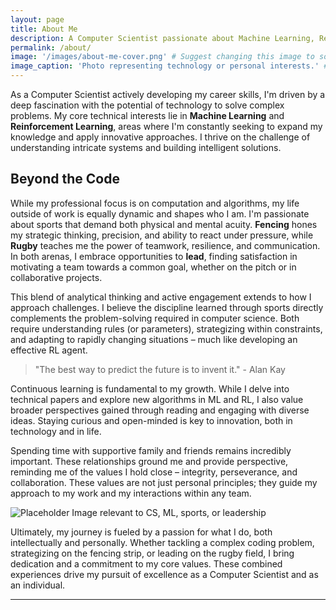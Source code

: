 ```yaml
---
layout: page
title: About Me
description: A Computer Scientist passionate about Machine Learning, Reinforcement Learning, and tackling complex challenges. Continuously developing skills and driven by core values.
permalink: /about/
image: '/images/about-me-cover.png' # Suggest changing this image to something relevant (tech, abstract, you, etc.)
image_caption: 'Photo representing technology or personal interests.' # Update caption accordingly
---
```


As a Computer Scientist actively developing my career skills, I'm driven by a deep fascination with the potential of technology to solve complex problems. My core technical interests lie in **Machine Learning** and **Reinforcement Learning**, areas where I'm constantly seeking to expand my knowledge and apply innovative approaches. I thrive on the challenge of understanding intricate systems and building intelligent solutions.

## Beyond the Code

While my professional focus is on computation and algorithms, my life outside of work is equally dynamic and shapes who I am. I'm passionate about sports that demand both physical and mental acuity. **Fencing** hones my strategic thinking, precision, and ability to react under pressure, while **Rugby** teaches me the power of teamwork, resilience, and communication. In both arenas, I embrace opportunities to **lead**, finding satisfaction in motivating a team towards a common goal, whether on the pitch or in collaborative projects.

This blend of analytical thinking and active engagement extends to how I approach challenges. I believe the discipline learned through sports directly complements the problem-solving required in computer science. Both require understanding rules (or parameters), strategizing within constraints, and adapting to rapidly changing situations – much like developing an effective RL agent.

> "The best way to predict the future is to invent it." - Alan Kay 

Continuous learning is fundamental to my growth. While I delve into technical papers and explore new algorithms in ML and RL, I also value broader perspectives gained through reading and engaging with diverse ideas. Staying curious and open-minded is key to innovation, both in technology and in life.

Spending time with supportive family and friends remains incredibly important. These relationships ground me and provide perspective, reminding me of the values I hold close – integrity, perseverance, and collaboration. These values are not just personal principles; they guide my approach to my work and my interactions within any team.

![Placeholder Image relevant to CS, ML, sports, or leadership](/TimBunkerPortfolio/images/fencer.png)

Ultimately, my journey is fueled by a passion for what I do, both intellectually and personally. Whether tackling a complex coding problem, strategizing on the fencing strip, or leading on the rugby field, I bring dedication and a commitment to my core values. These combined experiences drive my pursuit of excellence as a Computer Scientist and as an individual.

***

